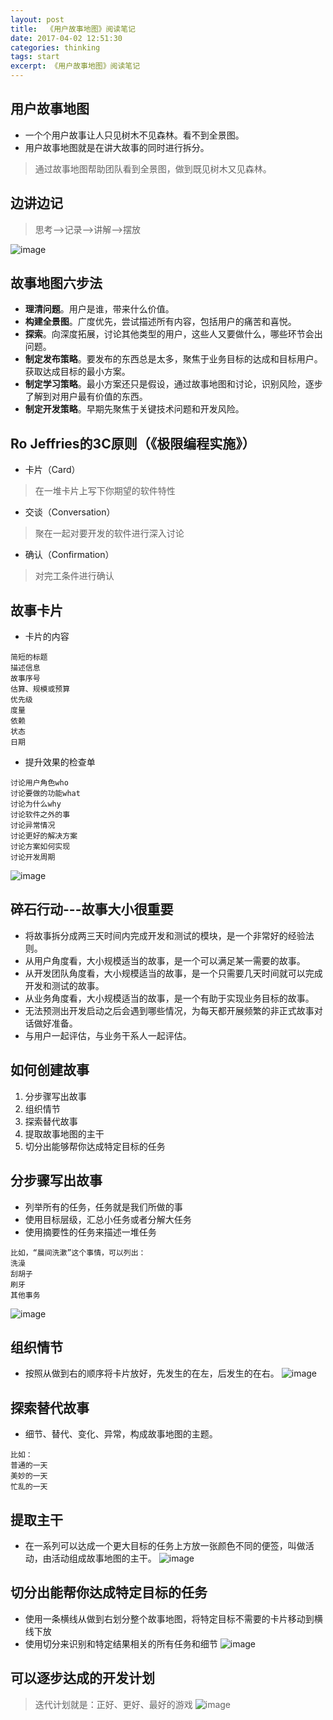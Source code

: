 ```yaml
---
layout: post
title:  《用户故事地图》阅读笔记
date: 2017-04-02 12:51:30
categories: thinking
tags: start
excerpt: 《用户故事地图》阅读笔记
---
```


## 用户故事地图
- 一个个用户故事让人只见树木不见森林。看不到全景图。
- 用户故事地图就是在讲大故事的同时进行拆分。

> 通过故事地图帮助团队看到全景图，做到既见树木又见森林。

## 边讲边记
> 思考-->记录-->讲解-->摆放

![image](\assets\20170403\1.png)


## 故事地图六步法
- **理清问题**。用户是谁，带来什么价值。
- **构建全景图**。广度优先，尝试描述所有内容，包括用户的痛苦和喜悦。
- **探索**。向深度拓展，讨论其他类型的用户，这些人又要做什么，哪些环节会出问题。
- **制定发布策略**。要发布的东西总是太多，聚焦于业务目标的达成和目标用户。获取达成目标的最小方案。
- **制定学习策略**。最小方案还只是假设，通过故事地图和讨论，识别风险，逐步了解到对用户最有价值的东西。
- **制定开发策略**。早期先聚焦于关键技术问题和开发风险。


## Ro Jeffries的3C原则（《极限编程实施》）
- 卡片（Card）
> 在一堆卡片上写下你期望的软件特性
- 交谈（Conversation）
> 聚在一起对要开发的软件进行深入讨论
- 确认（Confirmation）
> 对完工条件进行确认


## 故事卡片
- 卡片的内容

```
简短的标题
描述信息
故事序号
估算、规模或预算
优先级
度量
依赖
状态
日期
```
- 提升效果的检查单

```
讨论用户角色who
讨论要做的功能what
讨论为什么why
讨论软件之外的事
讨论异常情况
讨论更好的解决方案
讨论方案如何实现
讨论开发周期
```
![image](\assets\20170403\2.png)


## 碎石行动---故事大小很重要
- 将故事拆分成两三天时间内完成开发和测试的模块，是一个非常好的经验法则。
- 从用户角度看，大小规模适当的故事，是一个可以满足某一需要的故事。
- 从开发团队角度看，大小规模适当的故事，是一个只需要几天时间就可以完成开发和测试的故事。
- 从业务角度看，大小规模适当的故事，是一个有助于实现业务目标的故事。
- 无法预测出开发启动之后会遇到哪些情况，为每天都开展频繁的非正式故事对话做好准备。
- 与用户一起评估，与业务干系人一起评估。


## 如何创建故事
1. 分步骤写出故事
2. 组织情节
3. 探索替代故事
4. 提取故事地图的主干
5. 切分出能够帮你达成特定目标的任务


## 分步骤写出故事
- 列举所有的任务，任务就是我们所做的事
- 使用目标层级，汇总小任务或者分解大任务
- 使用摘要性的任务来描述一堆任务

```
比如，“晨间洗漱”这个事情，可以列出：
洗澡
刮胡子
刷牙
其他事务
```
![image](\assets\20170403\3.png)

## 组织情节
- 按照从做到右的顺序将卡片放好，先发生的在左，后发生的在右。
![image](\assets\20170403\4.png)

## 探索替代故事
- 细节、替代、变化、异常，构成故事地图的主题。

```
比如：
普通的一天
美妙的一天
忙乱的一天
```

## 提取主干
- 在一系列可以达成一个更大目标的任务上方放一张颜色不同的便签，叫做活动，由活动组成故事地图的主干。
![image](\assets\20170403\5.png)

## 切分出能帮你达成特定目标的任务
- 使用一条横线从做到右划分整个故事地图，将特定目标不需要的卡片移动到横线下放
- 使用切分来识别和特定结果相关的所有任务和细节
![image](\assets\20170403\6.png)

## 可以逐步达成的开发计划
> 迭代计划就是：正好、更好、最好的游戏
![image](\assets\20170403\7.png)




